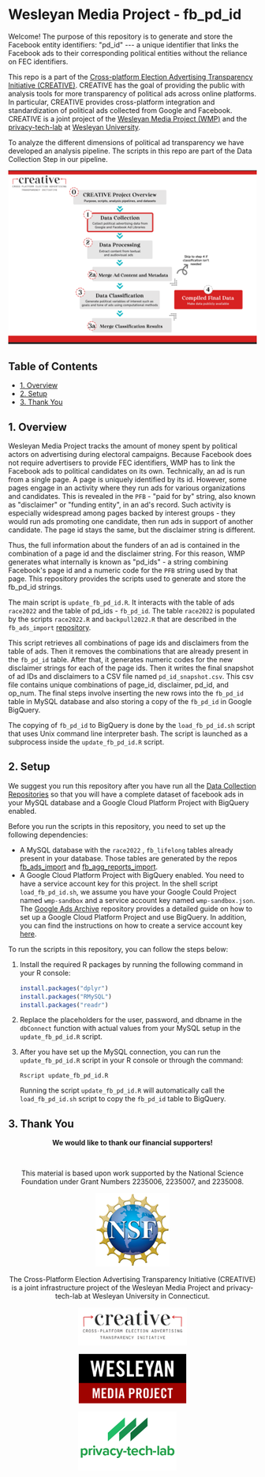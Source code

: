 # Wesleyan Media Project - fb_pd_id

Welcome! The purpose of this repository is to generate and store the Facebook entity identifiers: "pd_id" --- a unique identifier that links the Facebook ads to their corresponding political entities without the reliance on FEC identifiers.

This repo is a part of the [Cross-platform Election Advertising Transparency Initiative (CREATIVE)](https://www.creativewmp.com/). CREATIVE has the goal of providing the public with analysis tools for more transparency of political ads across online platforms. In particular, CREATIVE provides cross-platform integration and standardization of political ads collected from Google and Facebook. CREATIVE is a joint project of the [Wesleyan Media Project (WMP)](https://mediaproject.wesleyan.edu/) and the [privacy-tech-lab](https://privacytechlab.org/) at [Wesleyan University](https://www.wesleyan.edu).

To analyze the different dimensions of political ad transparency we have developed an analysis pipeline. The scripts in this repo are part of the Data Collection Step in our pipeline.

![A picture of the repo pipeline with this repo highlighted](Creative_Pipelines.png)

## Table of Contents

- [1. Overview](#1-overview)
- [2. Setup](#2-setup)
- [3. Thank You](#3-thank-you)

## 1. Overview

Wesleyan Media Project tracks the amount of money spent by political actors on advertising during electoral campaigns. Because Facebook does not require advertisers to provide FEC identifiers, WMP has to link the Facebook ads to political candidates on its own. Technically, an ad is run from a single page. A page is uniquely identified by its id. However, some pages engage in an activity where they run ads for various organizations and candidates. This is revealed in the `PFB` - "paid for by" string, also known as "disclaimer" or "funding entity", in an ad's record. Such activity is especially widespread among pages backed by interest groups - they would run ads promoting one candidate, then run ads in support of another candidate. The page id stays the same, but the disclaimer string is different.

Thus, the full information about the funders of an ad is contained in the combination of a page id and the disclaimer string. For this reason, WMP generates what internally is known as "pd_ids" - a string combining Facebook's page id and a numeric code for the `PFB` string used by that page. This repository provides the scripts used to generate and store the fb_pd_id strings.

The main script is `update_fb_pd_id.R`. It interacts with the table of ads `race2022` and the table of pd_ids - `fb_pd_id`.
The table `race2022` is populated by the scripts `race2022.R` and `backpull2022.R` that are described in the `fb_ads_import` [repository](https://github.com/Wesleyan-Media-Project/fb_ads_import).

This script retrieves all combinations of page ids and disclaimers from the table of ads. Then it removes the combinations that are already present in the `fb_pd_id` table. After that, it generates numeric codes for the new disclaimer strings for each of the page ids. Then it writes the final snapshot of ad IDs and disclaimers to a CSV file named `pd_id_snapshot.csv`. This csv file contains unique combinations of page_id, disclaimer, pd_id, and op_num. The final steps involve inserting the new rows into the `fb_pd_id` table in MySQL database and also storing a copy of the `fb_pd_id` in Google BigQuery.

The copying of `fb_pd_id` to BigQuery is done by the `load_fb_pd_id.sh` script that uses Unix command line interpreter bash. The script is launched as a subprocess inside the `update_fb_pd_id.R` script.

## 2. Setup

We suggest you run this repository after you have run all the [Data Collection Repositories](https://github.com/Wesleyan-Media-Project/creative_overview?tab=readme-ov-file#step-1-data-collection) so that you will have a complete dataset of facebook ads in your MySQL database and a Google Cloud Platform Project with BigQuery enabled.

Before you run the scripts in this repository, you need to set up the following dependencies:

- A MySQL database with the `race2022` , `fb_lifelong` tables already present in your database. Those tables are generated by the repos [fb_ads_import](https://github.com/Wesleyan-Media-Project/fb_ads_import) and [fb_agg_reports_import](https://github.com/Wesleyan-Media-Project/fb_agg_reports_import).
- A Google Cloud Platform Project with BigQuery enabled. You need to have a service account key for this project. In the shell script `load_fb_pd_id.sh`, we assume you have your Google Could Project named `wmp-sandbox` and a service account key named `wmp-sandbox.json`. The [Google Ads Archive](https://github.com/Wesleyan-Media-Project/google_ads_archive) repository provides a detailed guide on how to set up a Google Cloud Platform Project and use BigQuery. In addition, you can find the instructions on how to create a service account key [here](https://cloud.google.com/iam/docs/creating-managing-service-account-keys).

To run the scripts in this repository, you can follow the steps below:

1. Install the required R packages by running the following command in your R console:

    ```R
    install.packages("dplyr")
    install.packages("RMySQL")
    install.packages("readr")
    ```

2. Replace the placeholders for the user, password, and dbname in the `dbConnect` function with actual values from your MySQL setup in the `update_fb_pd_id.R` script.

3. After you have set up the MySQL connection, you can run the `update_fb_pd_id.R` script in your R console or through the command:

    ```shell
    Rscript update_fb_pd_id.R
    ```

    Running the script `update_fb_pd_id.R` will automatically call the `load_fb_pd_id.sh` script to copy the `fb_pd_id` table to BigQuery.

## 3. Thank You

<p align="center"><strong>We would like to thank our financial supporters!</strong></p><br>

<p align="center">This material is based upon work supported by the National Science Foundation under Grant Numbers 2235006, 2235007, and 2235008.</p>

<p align="center" style="display: flex; justify-content: center; align-items: center;">
  <a href="https://www.nsf.gov/awardsearch/showAward?AWD_ID=2235006">
    <img class="img-fluid" src="nsf.png" height="150px" alt="National Science Foundation Logo">
  </a>
</p>

<p align="center">The Cross-Platform Election Advertising Transparency Initiative (CREATIVE) is a joint infrastructure project of the Wesleyan Media Project and privacy-tech-lab at Wesleyan University in Connecticut.

<p align="center" style="display: flex; justify-content: center; align-items: center;">
  <a href="https://www.creativewmp.com/">
    <img class="img-fluid" src="CREATIVE_logo.png"  width="220px" alt="CREATIVE Logo">
  </a>
</p>

<p align="center" style="display: flex; justify-content: center; align-items: center;">
  <a href="https://mediaproject.wesleyan.edu/">
    <img src="wmp-logo.png" width="218px" height="100px" alt="Wesleyan Media Project logo">
  </a>
</p>

<p align="center" style="display: flex; justify-content: center; align-items: center;">
  <a href="https://privacytechlab.org/" style="margin-right: 20px;">
    <img src="./plt_logo.png" width="200px" alt="privacy-tech-lab logo">
  </a>
</p>

